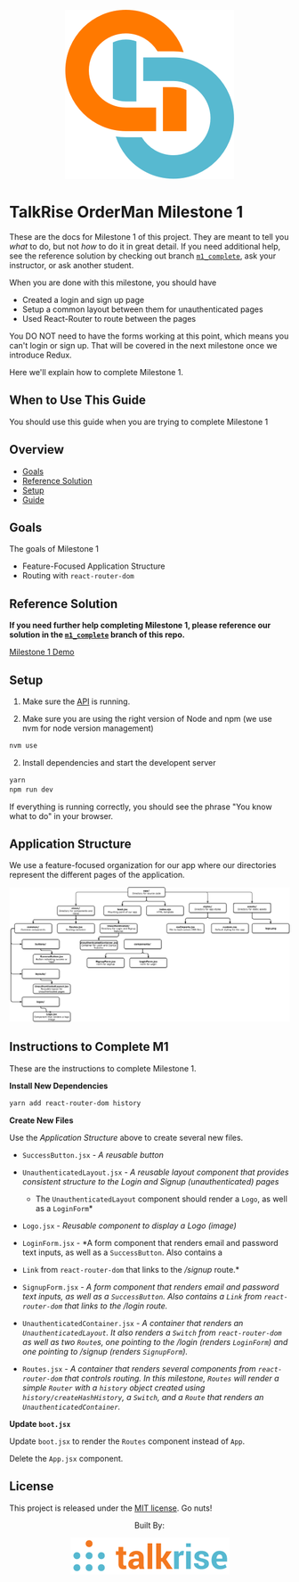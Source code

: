 <p align="center">
  <img src="../logo/logo_index.png">
</p>

# TalkRise OrderMan Milestone 1
These are the docs for Milestone 1 of this project. They are meant to tell you *what* to do, but not *how* to do it in great detail. If you need additional help, see the reference solution by checking out branch [`m1_complete`](https://github.com/TalkRise/React_OrderMan/tree/m1_complete), ask your instructor, or ask another student.

When you are done with this milestone, you should have

* Created a login and sign up page
* Setup a common layout between them for unauthenticated pages
* Used React-Router to route between the pages

You DO NOT need to have the forms working at this point, which means you can't login or sign up.
That will be covered in the next milestone once we introduce Redux.

Here we'll explain how to complete Milestone 1.


## When to Use This Guide

You should use this guide when you are trying to complete Milestone 1

## Overview

* [Goals](#goals)
* [Reference Solution](#reference-solution)
* [Setup](#setup)
* [Guide](#guide)

## Goals

The goals of Milestone 1 

* Feature-Focused Application Structure
* Routing with `react-router-dom`

## Reference Solution

**If you need further help completing Milestone 1, please reference our solution in the [`m1_complete`](https://github.com/TalkRise/React_OrderMan/tree/m1_complete) branch of this repo.**

[Milestone 1 Demo](https://react-orderman-m1.herokuapp.com/#/)
  
## Setup

1. Make sure the [API](https://github.com/TalkRise/React_OrderMan_API) is running.

2. Make sure you are using the right version of Node and npm (we use nvm for node version management)

```bash
nvm use
```

2. Install dependencies and start the developent server

```bash
yarn
npm run dev
```

If everything is running correctly, you should see the phrase "You know what to do" in your browser.

## Application Structure

We use a feature-focused organization for our app where our directories represent the different pages of the application.

 <p align="center">
   <img src="../logo/M1_Complete_App_Structure.png">
 </p>
 
 ## Instructions to Complete M1
 
These are the instructions to complete Milestone 1. 

**Install New Dependencies**

```bash
yarn add react-router-dom history
```

**Create New Files**

Use the *Application Structure* above to create several new files. 

* `SuccessButton.jsx` - *A reusable button*

* `UnauthenticatedLayout.jsx` - *A reusable layout component that provides consistent structure to the Login and Signup (unauthenticated) pages*

  * The `UnauthenticatedLayout` component should render a `Logo`, as well as a `LoginForm`*

* `Logo.jsx` - *Reusable component to display a Logo (image)*

* `LoginForm.jsx` - *A form component that renders email and password text inputs, as well as a `SuccessButton`. Also contains a 

* `Link` from `react-router-dom` that links to the */signup* route.*

* `SignupForm.jsx` - *A form component that renders email and password text inputs, as well as a `SuccessButton`. Also contains a `Link` from `react-router-dom` that links to the */login* route.*

* `UnauthenticatedContainer.jsx` - *A container that renders an `UnauthenticatedLayout`. It also renders a `Switch` from `react-router-dom` as well as two `Route`s, one pointing to the */login* (renders `LoginForm`) and one pointing to */signup* (renders `SignupForm`).*

* `Routes.jsx` - *A container that renders several components from `react-router-dom` that controls routing. In this milestone, `Routes` will render a simple `Router` with a `history` object created using `history/createHashHistory`, a `Switch`, and a `Route` that renders an `UnauthenticatedContainer`.*

**Update `boot.jsx`**

Update `boot.jsx` to render the `Routes` component instead of `App`.

Delete the `App.jsx` component.

## License

This project is released under the [MIT license](MIT-LICENSE). Go nuts!

 <p align="center">Built By:</p>
 <p align="center">
   <img src="../logo/tr_index.png">
 </p>
